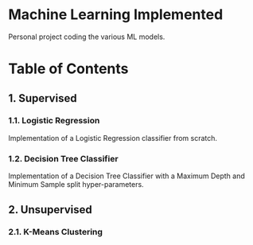 # Machine Learning Implemented

Personal project coding the various ML models.


# Table of Contents







## 1. Supervised
### 1.1. Logistic Regression
Implementation of a Logistic Regression classifier from scratch.

### 1.2. Decision Tree Classifier
Implementation of a Decision Tree Classifier with a Maximum Depth and Minimum Sample split hyper-parameters.


## 2. Unsupervised
### 2.1. K-Means Clustering
